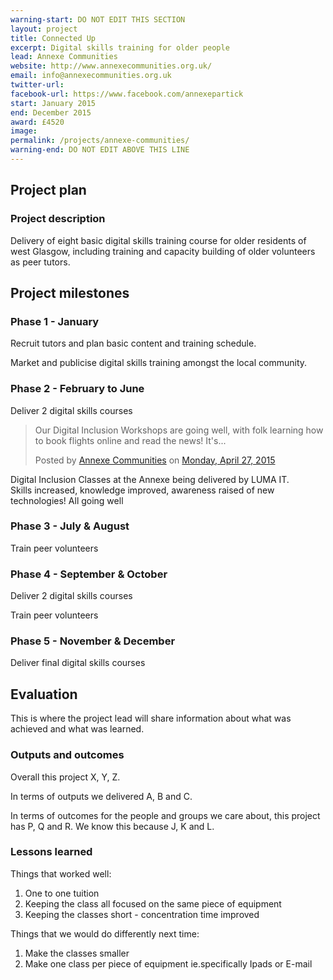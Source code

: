 ```yaml
---
warning-start: DO NOT EDIT THIS SECTION
layout: project
title: Connected Up
excerpt: Digital skills training for older people
lead: Annexe Communities
website: http://www.annexecommunities.org.uk/
email: info@annexecommunities.org.uk
twitter-url: 
facebook-url: https://www.facebook.com/annexepartick
start: January 2015
end: December 2015
award: £4520
image:
permalink: /projects/annexe-communities/ 
warning-end: DO NOT EDIT ABOVE THIS LINE
---
```


## Project plan

### Project description

Delivery of eight basic digital skills training course for older residents of west Glasgow, including training and capacity building of older volunteers as peer tutors.


## Project milestones

### Phase 1 - January

Recruit tutors and plan basic content and training schedule.

Market and publicise digital skills training amongst the local community.

### Phase 2 - February to June

Deliver 2 digital skills courses

<div id="fb-root"></div><script>(function(d, s, id) {  var js, fjs = d.getElementsByTagName(s)[0];  if (d.getElementById(id)) return;  js = d.createElement(s); js.id = id;  js.src = "//connect.facebook.net/en_US/sdk.js#xfbml=1&version=v2.3";  fjs.parentNode.insertBefore(js, fjs);}(document, 'script', 'facebook-jssdk'));</script><div class="fb-post" data-href="https://www.facebook.com/annexepartick/posts/825556907529077" data-width="500"><div class="fb-xfbml-parse-ignore"><blockquote cite="https://www.facebook.com/annexepartick/posts/825556907529077"><p>Our Digital Inclusion Workshops are going well, with folk learning how to book flights online and read the news!  It&#039;s...</p>Posted by <a href="https://www.facebook.com/annexepartick">Annexe Communities</a> on <a href="https://www.facebook.com/annexepartick/posts/825556907529077">Monday, April 27, 2015</a></blockquote></div></div>

Digital Inclusion Classes at the Annexe being delivered by LUMA IT.  
Skills increased, knowledge improved, awareness raised of new technologies!
All going well

### Phase 3 - July & August

Train peer volunteers

### Phase 4 - September & October

Deliver 2 digital skills courses

Train peer volunteers

### Phase 5 - November & December

Deliver final digital skills courses 

## Evaluation

This is where the project lead will share information about what was achieved and what was learned.

### Outputs and outcomes

Overall this project X, Y, Z.

In terms of outputs we delivered A, B and C.

In terms of outcomes for the people and groups we care about, this project has P, Q and R. We know this because J, K and L.

### Lessons learned

Things that worked well:

1. One to one tuition
2. Keeping the class all focused on the same piece of equipment
3. Keeping the classes short - concentration time improved

Things that we would do differently next time:

1. Make the classes smaller
2. Make one class per piece of equipment ie.specifically Ipads or E-mail

